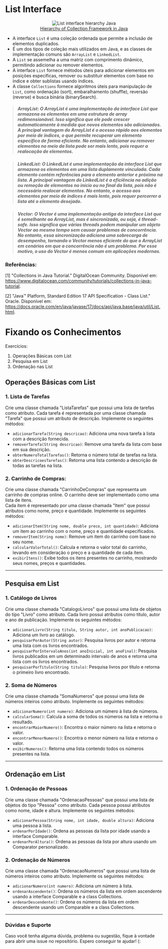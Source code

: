 # List Interface

<p align="center">
<img src="https://raw.githubusercontent.com/cami-la/collections-java-api-2023/master/assets/image/list-interface-hierarchy.png" alt="List interface hierarchy Java"><br>
<a href="https://data-flair.training/blogs/collection-framework-in-java/">Hierarchy of Collection Framework in Java </a>
</p>

- A interface <code>List</code> é uma coleção ordenada que permite a inclusão de elementos duplicados.
- É um dos tipos de coleção mais utilizados em Java, e as classes de implementação comuns são <code>ArrayList</code> e <code>LinkedList</code>.
- A <code>List</code> se assemelha a uma matriz com comprimento dinâmico, permitindo adicionar ou remover elementos.
- A interface <code>List</code> fornece métodos úteis para adicionar elementos em posições específicas, remover ou substituir elementos com base no índice e obter sublistas usando índices.
- A classe <code>Collections</code> fornece algoritmos úteis para manipulação de <code>List</code>, como ordenação (sort), embaralhamento (shuffle), reversão (reverse) e busca binária (binarySearch).

> ##### *ArrayList*: O ArrayList é uma implementação da interface List que armazena os elementos em uma estrutura de array redimensionável. Isso significa que ele pode crescer automaticamente à medida que novos elementos são adicionados. A principal vantagem do ArrayList é o acesso rápido aos elementos por meio de índices, o que permite recuperar um elemento específico de forma eficiente. No entanto, adicionar ou remover elementos no meio da lista pode ser mais lento, pois requer a realocação de elementos.

> ##### *LinkedList*: O LinkedList é uma implementação da interface List que armazena os elementos em uma lista duplamente vinculada. Cada elemento contém referências para o elemento anterior e próximo na lista. A principal vantagem do LinkedList é a eficiência na adição ou remoção de elementos no início ou no final da lista, pois não é necessário realocar elementos. No entanto, o acesso aos elementos por meio de índices é mais lento, pois requer percorrer a lista até o elemento desejado.

> ##### *Vector*: O Vector é uma implementação antiga da interface List que é semelhante ao ArrayList, mas é sincronizada, ou seja, é thread-safe. Isso significa que várias threads podem manipular um objeto Vector ao mesmo tempo sem causar problemas de concorrência. No entanto, essa sincronização adiciona uma sobrecarga de desempenho, tornando o Vector menos eficiente do que o ArrayList em cenários em que a concorrência não é um problema. Por esse motivo, o uso do Vector é menos comum em aplicações modernas.

### Referências:

[1] "Collections in Java Tutorial." DigitalOcean Community. Disponível em: https://www.digitalocean.com/community/tutorials/collections-in-java-tutorial.

[2] "Java™ Platform, Standard Edition 17 API Specification - Class List." Oracle. Disponível em: https://docs.oracle.com/en/java/javase/17/docs/api/java.base/java/util/List.html.

# Fixando os Conhecimentos

Exercícios:

1. Operações Básicas com List
2. Pesquisa em List
3. Ordenação nas List

## Operações Básicas com List

### 1. Lista de Tarefas
<p>Crie uma classe chamada "ListaTarefas" que possui uma lista de tarefas como atributo. Cada tarefa é representada por uma classe chamada "Tarefa" que possui um atributo de descrição. Implemente os seguintes métodos:

- `adicionarTarefa(String descricao)`: Adiciona uma nova tarefa à lista com a descrição fornecida.
- `removerTarefa(String descricao)`: Remove uma tarefa da lista com base em sua descrição.
- `obterNumeroTotalTarefas()`: Retorna o número total de tarefas na lista.
- `obterDescricoesTarefas()`: Retorna uma lista contendo a descrição de todas as tarefas na lista.
</p>

### 2. Carrinho de Compras:
<p>Crie uma classe chamada "CarrinhoDeCompras" que representa um carrinho de compras online. O carrinho deve ser implementado como uma lista de itens.<br> 
Cada item é representado por uma classe chamada "Item" que possui atributos como nome, preço e quantidade. Implemente os seguintes métodos:

- `adicionarItem(String nome, double preco, int quantidade)`: Adiciona um item ao carrinho com o nome, preço e quantidade especificados.
- `removerItem(String nome)`: Remove um item do carrinho com base no seu nome.
- `calcularValorTotal()`: Calcula e retorna o valor total do carrinho, levando em consideração o preço e a quantidade de cada item.
- `exibirItens()`: Exibe todos os itens presentes no carrinho, mostrando seus nomes, preços e quantidades.
</p>

----

## Pesquisa em List

### 1. Catálogo de Livros
<p>Crie uma classe chamada "CatalogoLivros" que possui uma lista de objetos do tipo "Livro" como atributo. Cada livro possui atributos como título, autor e ano de publicação. Implemente os seguintes métodos:

- `adicionarLivro(String titulo, String autor, int anoPublicacao)`: Adiciona um livro ao catálogo.
- `pesquisarPorAutor(String autor)`: Pesquisa livros por autor e retorna uma lista com os livros encontrados.
- `pesquisarPorIntervaloAnos(int anoInicial, int anoFinal)`: Pesquisa livros publicados em um determinado intervalo de anos e retorna uma lista com os livros encontrados.
- `pesquisarPorTitulo(String titulo)`: Pesquisa livros por título e retorna o primeiro livro encontrado.
</p>

### 2. Soma de Números
<p>Crie uma classe chamada "SomaNumeros" que possui uma lista de números inteiros como atributo. Implemente os seguintes métodos:

- `adicionarNumero(int numero)`: Adiciona um número à lista de números.
- `calcularSoma()`: Calcula a soma de todos os números na lista e retorna o resultado.
- `encontrarMaiorNumero()`: Encontra o maior número na lista e retorna o valor.
- `encontrarMenorNumero()`: Encontra o menor número na lista e retorna o valor.
- `exibirNumeros()`: Retorna uma lista contendo todos os números presentes na lista.

-------

## Ordenação em List

### 1. Ordenação de Pessoas
<p>Crie uma classe chamada "OrdenacaoPessoas" que possui uma lista de objetos do tipo "Pessoa" como atributo. Cada pessoa possui atributos como nome, idade e altura. Implemente os seguintes métodos:

- `adicionarPessoa(String nome, int idade, double altura)`: Adiciona uma pessoa à lista.
- `ordenarPorIdade()`: Ordena as pessoas da lista por idade usando a interface Comparable.
- `ordenarPorAltura()`: Ordena as pessoas da lista por altura usando um Comparator personalizado.
</p>

### 2. Ordenação de Números
<p>Crie uma classe chamada "OrdenacaoNumeros" que possui uma lista de números inteiros como atributo. Implemente os seguintes métodos:

- `adicionarNumero(int numero)`: Adiciona um número à lista.
- `ordenarAscendente()`: Ordena os números da lista em ordem ascendente usando a interface Comparable e a class Collections.
- `ordenarDescendente()`: Ordena os números da lista em ordem descendente usando um Comparable e a class Collections.
</p>

---
### Dúvidas e Suporte

Caso você tenha alguma dúvida, problema ou sugestão, fique à vontade para abrir uma issue no repositório. Espero conseguir te ajudar! (:
